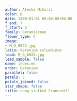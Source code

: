 ```yaml
---
author: Alenka Mihorič
color: B
date: 1900-01-01 00:00:00+00:00
f_end: 7
f_start: 5
family: Geraniaceae
flower_type: C
image:
- M_G_6922.jpg
latin: Geranium columbinum
lead: M_G_6922.jpg
lead_sample: false
name: index.en
order: Geranium
parallel: false
petals: 5
petals_joined: false
star_shape: false
title: Long-stalked Cranesbill
---
```


